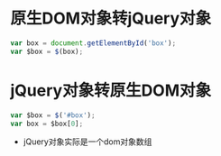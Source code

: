 # 原生DOM对象转jQuery对象

```javascript
var box = document.getElementById('box');
var $box = $(box);
```

# jQuery对象转原生DOM对象

```javascript
var $box = $('#box');
var box = $box[0];
```

* jQuery对象实际是一个dom对象数组